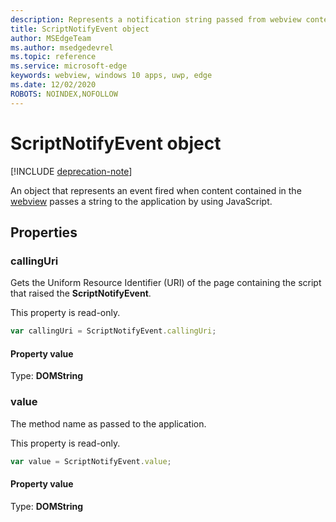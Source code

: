 ```yaml
---
description: Represents a notification string passed from webview content to the application
title: ScriptNotifyEvent object
author: MSEdgeTeam
ms.author: msedgedevrel
ms.topic: reference
ms.service: microsoft-edge
keywords: webview, windows 10 apps, uwp, edge
ms.date: 12/02/2020
ROBOTS: NOINDEX,NOFOLLOW
---
```

# ScriptNotifyEvent object  

[!INCLUDE [deprecation-note](../includes/deprecation-note.md)]  

An object that represents an event fired when content contained in the [webview](../webview/index.md) passes a string to the application by using JavaScript.  

## Properties  

### callingUri  

Gets the Uniform Resource Identifier (URI) of the page containing the script that raised the **ScriptNotifyEvent**.  

This property is read-only.  

```javascript
var callingUri = ScriptNotifyEvent.callingUri;
```  

#### Property value  

Type: **DOMString**  

### value  

The method name as passed to the application.  

This property is read-only.  

```javascript
var value = ScriptNotifyEvent.value;
```  

#### Property value  

Type: **DOMString**  
